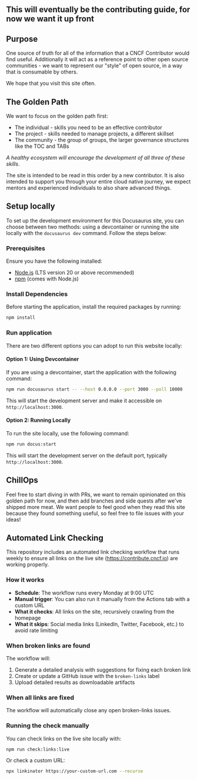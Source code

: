 ## This will eventually be the contributing guide, for now we want it up front

## Purpose

One source of truth for all of the information that a CNCF Contributor would find useful. Additionally it will act as a reference point to other open source communities - we want to represent our "style" of open source, in a way that is consumable by others. 

We hope that you visit this site often.

## The Golden Path

We want to focus on the golden path first:

- The individual - skills you need to be an effective contributor
- The project - skills needed to manage projects, a different skillset
- The community - the group of groups, the larger governance structures like the TOC and TABs

_A healthy ecosystem will encourage the development of all three of these skills_. 

The site is intended to be read in this order by a new contributor. It is also intended to support you through your entire cloud native journey, we expect mentors and experienced individuals to also share advanced things. 

## Setup locally

To set up the development environment for this Docusaurus site, you can choose between two methods: using a devcontainer or running the site locally with the `docusaurus dev` command. Follow the steps below:

### Prerequisites
Ensure you have the following installed:
- [Node.js](https://nodejs.org/) (LTS version 20 or above recommended)
- [npm](https://www.npmjs.com/) (comes with Node.js)

### Install Dependencies
Before starting the application, install the required packages by running:
```bash
npm install
```

### Run application
There are two different options you can adopt to run this website locally:

#### Option 1: Using Devcontainer
If you are using a devcontainer, start the application with the following command:

```bash
npm run docusaurus start -- --host 0.0.0.0 --port 3000 --poll 10000
```

This will start the development server and make it accessible on `http://localhost:3000`.

#### Option 2: Running Locally
To run the site locally, use the following command:

```bash
npm run docus:start
```

This will start the development server on the default port, typically `http://localhost:3000`.


## ChillOps

Feel free to start diving in with PRs, we want to remain opinionated on this golden path for now, and then add branches and side quests after we've shipped more meat. We want people to feel good when they read this site because they found something useful, so feel free to file issues with your ideas!

## Automated Link Checking

This repository includes an automated link checking workflow that runs weekly to ensure all links on the live site (https://contribute.cncf.io) are working properly.

### How it works

- **Schedule**: The workflow runs every Monday at 9:00 UTC
- **Manual trigger**: You can also run it manually from the Actions tab with a custom URL
- **What it checks**: All links on the site, recursively crawling from the homepage
- **What it skips**: Social media links (LinkedIn, Twitter, Facebook, etc.) to avoid rate limiting

### When broken links are found

The workflow will:
1. Generate a detailed analysis with suggestions for fixing each broken link
2. Create or update a GitHub issue with the `broken-links` label
3. Upload detailed results as downloadable artifacts

### When all links are fixed

The workflow will automatically close any open broken-links issues.

### Running the check manually

You can check links on the live site locally with:
```bash
npm run check:links:live
```

Or check a custom URL:
```bash
npx linkinator https://your-custom-url.com --recurse
```
 